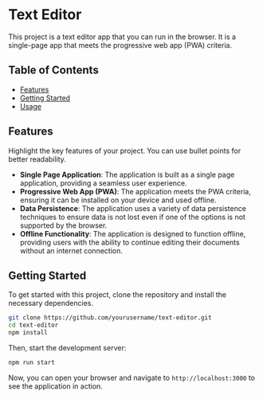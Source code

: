 # Text Editor

This project is a text editor app that you can run in the browser. It is a single-page app that meets the progressive web app (PWA) criteria.

## Table of Contents
- [Features](#features)
- [Getting Started](#getting-started)
- [Usage](#usage)


## Features

Highlight the key features of your project. You can use bullet points for better readability.

- **Single Page Application**: The application is built as a single page application, providing a seamless user experience.
- **Progressive Web App (PWA)**: The application meets the PWA criteria, ensuring it can be installed on your device and used offline.
- **Data Persistence**: The application uses a variety of data persistence techniques to ensure data is not lost even if one of the options is not supported by the browser.
- **Offline Functionality**: The application is designed to function offline, providing users with the ability to continue editing their documents without an internet connection.

## Getting Started


To get started with this project, clone the repository and install the necessary dependencies.

```bash
git clone https://github.com/yourusername/text-editor.git
cd text-editor
npm install
```

Then, start the development server:

```bash
npm run start
```

Now, you can open your browser and navigate to `http://localhost:3000` to see the application in action.

